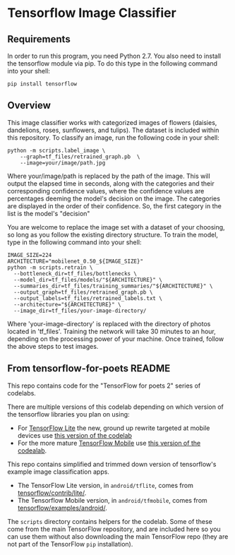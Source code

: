 # Tensorflow Image Classifier

## Requirements
In order to run this program, you need Python 2.7. 
You also need to install the tensorflow module via pip. To do this type in the following command into your shell:
```
pip install tensorflow
```
## Overview
This image classifier works with categorized images of flowers (daisies, dandelions, roses, sunflowers, and tulips). The dataset is included within this repository. To classify an image, run the following code in your shell:
```
python -m scripts.label_image \
    --graph=tf_files/retrained_graph.pb  \
    --image=your/image/path.jpg
```
Where your/image/path is replaced by the path of the image. This will output the elapsed time in seconds, along with the categories and their corresponding confidence values, where the confidence values are percentages deeming the model's decision on the image. The categories are displayed in the order of their confidence. So, the first category in the list is the model's "decision"

You are welcome to replace the image set with a dataset of your choosing, so long as you follow the existing directory structure. To train the model, type in the following command into your shell:
```
IMAGE_SIZE=224
ARCHITECTURE="mobilenet_0.50_${IMAGE_SIZE}"
python -m scripts.retrain \
  --bottleneck_dir=tf_files/bottlenecks \
  --model_dir=tf_files/models/"${ARCHITECTURE}" \
  --summaries_dir=tf_files/training_summaries/"${ARCHITECTURE}" \
  --output_graph=tf_files/retrained_graph.pb \
  --output_labels=tf_files/retrained_labels.txt \
  --architecture="${ARCHITECTURE}" \
  --image_dir=tf_files/your-image-directory/
```
Where 'your-image-directory' is replaced with the directory of photos located in 'tf_files'. Training the network will take 30 minutes to an hour, depending on the processing power of your machine. Once trained, follow the above steps to test images.

## From tensorflow-for-poets README
This repo contains code for the "TensorFlow for poets 2" series of codelabs.

There are multiple versions of this codelab depending on which version 
of the tensorflow libraries you plan on using:

* For [TensorFlow Lite](https://www.tensorflow.org/mobile/tflite/) the new, ground up rewrite targeted at mobile devices
  use [this version of the codelab](https://codelabs.developers.google.com/codelabs/tensorflow-for-poets-2-tflite) 
* For the more mature [TensorFlow Mobile](https://www.tensorflow.org/mobile/mobile_intro) use 
  [this version of the codealab](https://codelabs.developers.google.com/codelabs/tensorflow-for-poets-2).


This repo contains simplified and trimmed down version of tensorflow's example image classification apps.

* The TensorFlow Lite version, in `android/tflite`, comes from [tensorflow/contrib/lite/](https://github.com/tensorflow/tensorflow/tree/master/tensorflow/contrib/lite).
* The Tensorflow Mobile version, in `android/tfmobile`, comes from [tensorflow/examples/android/](https://github.com/tensorflow/tensorflow/tree/master/tensorflow/examples/android).

The `scripts` directory contains helpers for the codelab. Some of these come from the main TensorFlow repository, and are included here so you can use them without also downloading the main TensorFlow repo (they are not part of the TensorFlow `pip` installation).

